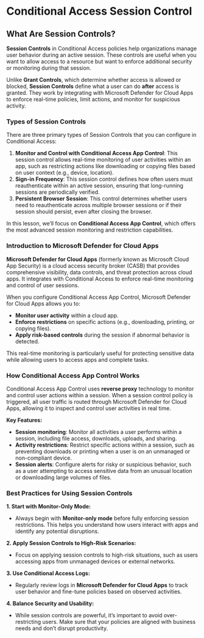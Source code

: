 # Conditional Access Session Control

## **What Are Session Controls?**

**Session Controls** in Conditional Access policies help organizations manage user behavior during an active session. These controls are useful when you want to allow access to a resource but want to enforce additional security or monitoring during that session.

Unlike **Grant Controls**, which determine whether access is allowed or blocked, **Session Controls** define what a user can do **after** access is granted. They work by integrating with Microsoft Defender for Cloud Apps to enforce real-time policies, limit actions, and monitor for suspicious activity.

### **Types of Session Controls**

There are three primary types of Session Controls that you can configure in Conditional Access:

1. **Monitor and Control with Conditional Access App Control**: This session control allows real-time monitoring of user activities within an app, such as restricting actions like downloading or copying files based on user context (e.g., device, location).
2. **Sign-in Frequency**: This session control defines how often users must reauthenticate within an active session, ensuring that long-running sessions are periodically verified.
3. **Persistent Browser Session**: This control determines whether users need to reauthenticate across multiple browser sessions or if their session should persist, even after closing the browser.

In this lesson, we’ll focus on **Conditional Access App Control**, which offers the most advanced session monitoring and restriction capabilities.

### **Introduction to Microsoft Defender for Cloud Apps**

**Microsoft Defender for Cloud Apps** (formerly known as Microsoft Cloud App Security) is a cloud access security broker (CASB) that provides comprehensive visibility, data controls, and threat protection across cloud apps. It integrates with Conditional Access to enforce real-time monitoring and control of user sessions.

When you configure Conditional Access App Control, Microsoft Defender for Cloud Apps allows you to:

* **Monitor user activity** within a cloud app.
* **Enforce restrictions** on specific actions (e.g., downloading, printing, or copying files).
* **Apply risk-based controls** during the session if abnormal behavior is detected.

This real-time monitoring is particularly useful for protecting sensitive data while allowing users to access apps and complete tasks.

### **How Conditional Access App Control Works**

Conditional Access App Control uses **reverse proxy** technology to monitor and control user actions within a session. When a session control policy is triggered, all user traffic is routed through Microsoft Defender for Cloud Apps, allowing it to inspect and control user activities in real time.

**Key Features:**

* **Session monitoring**: Monitor all activities a user performs within a session, including file access, downloads, uploads, and sharing.
* **Activity restrictions**: Restrict specific actions within a session, such as preventing downloads or printing when a user is on an unmanaged or non-compliant device.
* **Session alerts**: Configure alerts for risky or suspicious behavior, such as a user attempting to access sensitive data from an unusual location or downloading large volumes of files.

### **Best Practices for Using Session Controls**

**1. Start with Monitor-Only Mode:**

* Always begin with **Monitor-only mode** before fully enforcing session restrictions. This helps you understand how users interact with apps and identify any potential disruptions.

**2. Apply Session Controls to High-Risk Scenarios:**

* Focus on applying session controls to high-risk situations, such as users accessing apps from unmanaged devices or external networks.

**3. Use Conditional Access Logs:**

* Regularly review logs in **Microsoft Defender for Cloud Apps** to track user behavior and fine-tune policies based on observed activities.

**4. Balance Security and Usability:**

* While session controls are powerful, it’s important to avoid over-restricting users. Make sure that your policies are aligned with business needs and don’t disrupt productivity.
